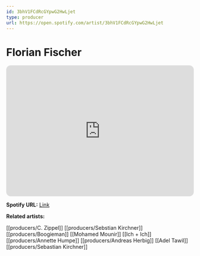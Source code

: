 ```yaml
---
id: 3bhV1FCdRcGYpwG2HwLjet
type: producer
url: https://open.spotify.com/artist/3bhV1FCdRcGYpwG2HwLjet
---
```

# Florian Fischer

<iframe style="border-radius:12px" src="https://open.spotify.com/embed/artist/3bhV1FCdRcGYpwG2HwLjet" width="100%" height="352" frameBorder="0" allowfullscreen="" allow="autoplay; clipboard-write; encrypted-media; fullscreen; picture-in-picture" loading="lazy"></iframe>

**Spotify URL:** [Link](https://open.spotify.com/artist/3bhV1FCdRcGYpwG2HwLjet)

**Related artists:**

[[producers/C. Zippel]]
[[producers/Sebstian Kirchner]]
[[producers/Boogieman]]
[[Mohamed Mounir]]
[[Ich + Ich]]
[[producers/Annette Humpe]]
[[producers/Andreas Herbig]]
[[Adel Tawil]]
[[producers/Sebastian Kirchner]]
